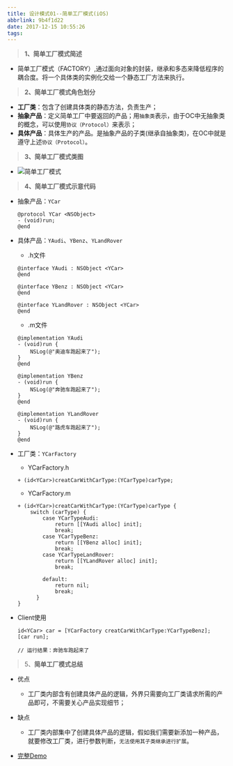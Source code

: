 ```yaml
---
title: 设计模式01--简单工厂模式(iOS)
abbrlink: 9b4f1d22
date: 2017-12-15 10:55:26
tags:
---
```



> **1、简单工厂模式简述**

- 简单工厂模式（FACTORY）,通过面向对象的封装，继承和多态来降低程序的耦合度。将一个具体类的实例化交给一个静态工厂方法来执行。

> **2、简单工厂模式角色划分**
- **工厂类**：包含了创建具体类的静态方法，负责生产；
- **抽象产品**：定义简单工厂中要返回的产品；用`抽象类`表示，由于OC中无抽象类的概念，可以使用`协议（Protocol）`来表示；
- **具体产品**：具体生产的产品。是抽象产品的子类(继承自抽象类)，在OC中就是遵守上述`协议（Protocol）`。

> **3、简单工厂模式类图**

- ![简单工厂模式](http://upload-images.jianshu.io/upload_images/590107-be044ef4d46c361d.png?imageMogr2/auto-orient/strip%7CimageView2/2/w/1240)

> **4、简单工厂模式示意代码**
- 抽象产品：`YCar`
  ``` 
  @protocol YCar <NSObject>
  - (void)run;
  @end
  ```

- 具体产品：`YAudi`、`YBenz`、`YLandRover`
  - .h文件
  ```
  @interface YAudi : NSObject <YCar>
  @end

  @interface YBenz : NSObject <YCar>
  @end

  @interface YLandRover : NSObject <YCar>
  @end
  ```
  - .m文件
  ``` 
  @implementation YAudi
  - (void)run {
      NSLog(@"奥迪车跑起来了");
  }
  @end

  @implementation YBenz
  - (void)run {
      NSLog(@"奔驰车跑起来了");
  }
  @end

  @implementation YLandRover
  - (void)run {
      NSLog(@"路虎车跑起来了");
  }
  @end
  ```

- 工厂类：`YCarFactory`
  - YCarFactory.h
  ```
  + (id<YCar>)creatCarWithCarType:(YCarType)carType;
  ```
  - YCarFactory.m
  ```
  + (id<YCar>)creatCarWithCarType:(YCarType)carType {
      switch (carType) {
          case YCarTypeAudi:
              return [[YAudi alloc] init];
              break;
          case YCarTypeBenz:
              return [[YBenz alloc] init];
              break;
          case YCarTypeLandRover:
              return [[YLandRover alloc] init];
              break;
            
          default:
              return nil;
              break;
        }
  }
   ```

- Client使用
  ```
  id<YCar> car = [YCarFactory creatCarWithCarType:YCarTypeBenz];
  [car run];

  // 运行结果：奔驰车跑起来了
  ```

> 5、**简单工厂模式总结**
- 优点
  - 工厂类内部含有创建具体产品的逻辑，外界只需要向工厂类请求所需的产品即可，不需要关心产品实现细节；

- 缺点
  - 工厂类内部集中了创建具体产品的逻辑，假如我们需要新添加一种产品，就要修改工厂类，进行参数判断，`无法使用其子类继承进行扩展`。

- [完整Demo](https://github.com/YotrolZ/DesignPatterns-OC)

